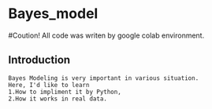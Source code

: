 # Bayes_model

#Coution!
    All code was writen by google colab environment.

## Introduction
    Bayes Modeling is very important in various situation.
    Here, I'd like to learn   
    1.How to impliment it by Python,  
    2.How it works in real data.
